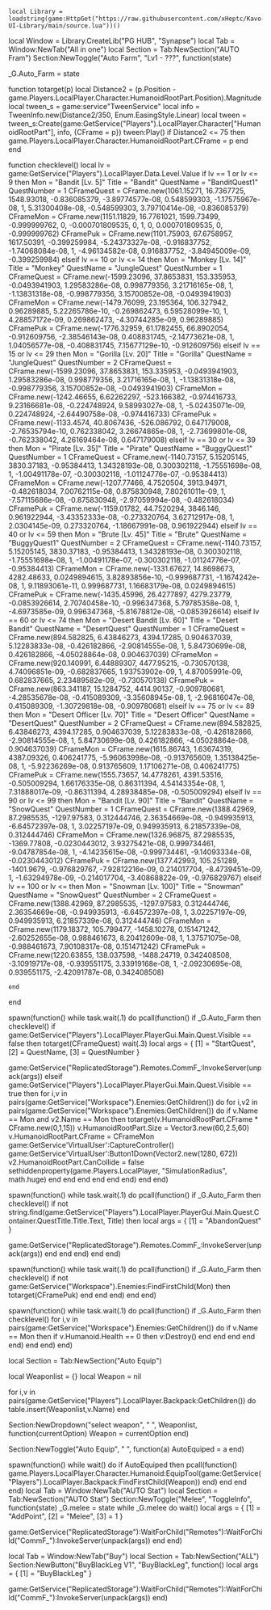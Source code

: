     local Library = loadstring(game:HttpGet("https://raw.githubusercontent.com/xHeptc/Kavo-UI-Library/main/source.lua"))()
local Window = Library.CreateLib("PG HUB", "Synapse")
local Tab = Window:NewTab("All in one")
local Section = Tab:NewSection("AUTO Fram")
Section:NewToggle("Auto Farm", "Lv1 - ???", function(state)
    
_G.Auto_Farm = state

function totarget(p)
    local Distance2 = (p.Position - game.Players.LocalPlayer.Character.HumanoidRootPart.Position).Magnitude
    local tween_s = game:service"TweenService"
    local info = TweenInfo.new(Distance2/350, Enum.EasingStyle.Linear)
    local tween = tween_s:Create(game:GetService("Players").LocalPlayer.Character["HumanoidRootPart"], info, {CFrame = p})
    tween:Play()
    if Distance2 <= 75 then
        game.Players.LocalPlayer.Character.HumanoidRootPart.CFrame = p
    end
end

function checklevel()
    local lv = game:GetService("Players").LocalPlayer.Data.Level.Value
    if lv == 1 or lv <= 9 then
        Mon = "Bandit [Lv. 5]"
        Title = "Bandit"
        QuestName = "BanditQuest1"
        QuestNumber = 1
        CFrameQuest = CFrame.new(1061.15271, 16.7367725, 1548.93018, -0.836085379, -3.89774577e-08, 0.548599303, -1.17575967e-08, 1, 5.31300408e-08, -0.548599303, 3.79710414e-08, -0.836085379)
        CFrameMon = CFrame.new(1151.11829, 16.7761021, 1599.73499, -0.999999762, 0, -0.000701809535, 0, 1, 0, 0.000701809535, 0, -0.999999762)
        CFramePuk = CFrame.new(1101.75903, 67.6758957, 1617.50391, -0.399259984, -5.24373327e-08, -0.916837752, -1.74068084e-08, 1, -4.96134582e-08, 0.916837752, -3.84945009e-09, -0.399259984)
    elseif lv == 10 or lv <= 14 then
        Mon = "Monkey [Lv. 14]"
        Title = "Monkey"
        QuestName = "JungleQuest"
        QuestNumber = 1
        CFrameQuest = CFrame.new(-1599.23096, 37.8653831, 153.335953, -0.0493941903, 1.29583286e-08, 0.998779356, 3.21716165e-08, 1, -1.13831318e-08, -0.998779356, 3.15700852e-08, -0.0493941903)
        CFrameMon = CFrame.new(-1479.76099, 23.195364, 106.327942, 0.96289885, 5.22265786e-10, -0.269862473, 6.59528099e-10, 1, 4.28857172e-09, 0.269862473, -4.30744285e-09, 0.96289885)
        CFramePuk = CFrame.new(-1776.32959, 61.1782455, 66.8902054, -0.912609756, -2.38546143e-08, 0.408831745, -2.14773621e-08, 1, 1.04056577e-08, -0.408831745, 7.15677129e-10, -0.912609756)
    elseif lv == 15 or lv <= 29 then
        Mon = "Gorilla [Lv. 20]"
        Title = "Gorilla"
        QuestName = "JungleQuest"
        QuestNumber = 2
        CFrameQuest = CFrame.new(-1599.23096, 37.8653831, 153.335953, -0.0493941903, 1.29583286e-08, 0.998779356, 3.21716165e-08, 1, -1.13831318e-08, -0.998779356, 3.15700852e-08, -0.0493941903)
        CFrameMon = CFrame.new(-1242.46655, 6.62262297, -523.166382, -0.974416733, 9.23166681e-08, -0.224748924, 9.58993027e-08, 1, -5.02435071e-09, 0.224748924, -2.64490758e-08, -0.974416733)
        CFramePuk = CFrame.new(-1133.4574, 40.8067436, -526.086792, 0.647179008, -2.76535794e-10, 0.762338042, 3.26674865e-08, 1, -2.73699801e-08, -0.762338042, 4.26169464e-08, 0.647179008)
    elseif lv == 30 or lv <= 39 then
        Mon = "Pirate [Lv. 35]"
        Title = "Pirate"
        QuestName = "BuggyQuest1"
        QuestNumber = 1
        CFrameQuest = CFrame.new(-1140.73157, 5.15205145, 3830.37183, -0.95384413, 1.34328193e-08, 0.300302118, -1.75551698e-08, 1, -1.00491178e-07, -0.300302118, -1.01124776e-07, -0.95384413)
        CFrameMon = CFrame.new(-1207.77466, 4.7520504, 3913.94971, -0.482618034, 7.00762115e-08, 0.875830948, 7.80261011e-09, 1, -7.57115686e-08, -0.875830948, -2.97059994e-08, -0.482618034)
        CFramePuk = CFrame.new(-1159.01782, 44.7520294, 3846.146, 0.961922944, -3.43352333e-08, -0.273320764, 3.62712917e-08, 1, 2.0304145e-09, 0.273320764, -1.18667991e-08, 0.961922944)
    elseif lv == 40 or lv <= 59 then
        Mon = "Brute [Lv. 45]"
        Title = "Brute"
        QuestName = "BuggyQuest1"
        QuestNumber = 2
        CFrameQuest = CFrame.new(-1140.73157, 5.15205145, 3830.37183, -0.95384413, 1.34328193e-08, 0.300302118, -1.75551698e-08, 1, -1.00491178e-07, -0.300302118, -1.01124776e-07, -0.95384413)
        CFrameMon = CFrame.new(-1331.67627, 14.8698673, 4282.48633, 0.0249894615, 3.82893856e-10, -0.999687731, -1.1674242e-08, 1, 9.11893061e-11, 0.999687731, 1.16683179e-08, 0.0249894615)
        CFramePuk = CFrame.new(-1435.45996, 26.4277897, 4279.23779, -0.0853926614, 2.70740458e-10, -0.996347368, 5.79785358e-08, 1, -4.6973585e-09, 0.996347368, -5.81678812e-08, -0.0853926614)
    elseif lv == 60 or lv <= 74 then
        Mon = "Desert Bandit [Lv. 60]"
        Title = "Desert Bandit"
        QuestName = "DesertQuest"
        QuestNumber = 1
        CFrameQuest = CFrame.new(894.582825, 6.43846273, 4394.17285, 0.904637039, 5.12283833e-08, -0.426182866, -2.90814555e-08, 1, 5.84730699e-08, 0.426182866, -4.05028864e-08, 0.904637039)
        CFrameMon = CFrame.new(920.140991, 6.44889307, 4477.95215, -0.730570138, 4.74096851e-09, -0.682837665, 1.93753902e-09, 1, 4.87005991e-09, 0.682837665, 2.23489582e-09, -0.730570138)
        CFramePuk = CFrame.new(863.341187, 15.1284752, 4414.90137, -0.909780681, -4.28535678e-08, -0.415089309, -3.35608945e-08, 1, -2.96816047e-08, 0.415089309, -1.30729818e-08, -0.909780681)
    elseif lv == 75 or lv <= 89 then
        Mon = "Desert Officer [Lv. 70]"
        Title = "Desert Officer"
        QuestName = "DesertQuest"
        QuestNumber = 2
        CFrameQuest = CFrame.new(894.582825, 6.43846273, 4394.17285, 0.904637039, 5.12283833e-08, -0.426182866, -2.90814555e-08, 1, 5.84730699e-08, 0.426182866, -4.05028864e-08, 0.904637039)
        CFrameMon = CFrame.new(1615.86743, 1.63674319, 4387.09326, 0.406241775, -5.96063998e-08, -0.913765609, 1.35138425e-08, 1, -5.92236269e-08, 0.913765609, 1.17106271e-08, 0.406241775)
        CFramePuk = CFrame.new(1555.73657, 14.4778261, 4391.53516, -0.505009294, 1.66176335e-08, 0.86311394, 4.54143354e-08, 1, 7.31888017e-09, -0.86311394, 4.28938485e-08, -0.505009294)
    elseif lv == 90 or lv <= 99 then
        Mon = "Bandit [Lv. 90]"
        Title = "Bandit"
        QuestName = "SnowQuest"
        QuestNumber = 1
        CFrameQuest = CFrame.new(1388.42969, 87.2985535, -1297.97583, 0.312444746, 2.36354669e-08, -0.949935913, -6.64572397e-08, 1, 3.02257197e-09, 0.949935913, 6.21857339e-08, 0.312444746)
        CFrameMon = CFrame.new(1326.96875, 87.2985535, -1369.77808, -0.0230443012, 3.93275421e-08, 0.999734461, -9.04787854e-08, 1, -4.14235615e-08, -0.999734461, -9.14093334e-08, -0.0230443012)
        CFramePuk = CFrame.new(1377.42993, 105.251289, -1401.9679, -0.976829767, -7.92812216e-09, 0.214017704, -8.4739451e-09, 1, -1.63294978e-09, -0.214017704, -3.40868822e-09, -0.976829767)
    elseif lv == 100 or lv <=  then
        Mon = "Snowman [Lv. 100]"
        Title = "Snowman"
        QuestName = "SnowQuest"
        QuestNumber = 2
        CFrameQuest = CFrame.new(1388.42969, 87.2985535, -1297.97583, 0.312444746, 2.36354669e-08, -0.949935913, -6.64572397e-08, 1, 3.02257197e-09, 0.949935913, 6.21857339e-08, 0.312444746)
        CFrameMon = CFrame.new(1179.18372, 105.799477, -1458.10278, 0.151471242, -2.60252655e-08, 0.988461673, 8.20412609e-08, 1, 1.37571075e-08, -0.988461673, 7.90108317e-08, 0.151471242)
        CFramePuk = CFrame.new(1220.63855, 138.037598, -1488.24719, 0.342408508, -3.10919717e-08, -0.939551175, 3.33919168e-08, 1, -2.09230695e-08, 0.939551175, -2.42091787e-08, 0.342408508)
        
    end
end

spawn(function()
    while task.wait(.1) do
        pcall(function()
            if _G.Auto_Farm then
            checklevel()
                if game:GetService("Players").LocalPlayer.PlayerGui.Main.Quest.Visible == false then
totarget(CFrameQuest)
wait(.3)
local args = {
    [1] = "StartQuest",
    [2] = QuestName,
    [3] = QuestNumber
}

game:GetService("ReplicatedStorage").Remotes.CommF_:InvokeServer(unpack(args))
elseif game:GetService("Players").LocalPlayer.PlayerGui.Main.Quest.Visible == true then
    for i,v in pairs(game:GetService("Workspace").Enemies:GetChildren()) do
        for i,v2 in pairs(game:GetService("Workspace").Enemies:GetChildren()) do
        if v.Name == Mon and v2.Name == Mon then
            totarget(v.HumanoidRootPart.CFrame * CFrame.new(0,1,15))
            v.HumanoidRootPart.Size = Vector3.new(60,2.5,60)
            v.HumanoidRootPart.CFrame = CFrameMon
            game:GetService'VirtualUser':CaptureController()
            game:GetService'VirtualUser':Button1Down(Vector2.new(1280, 672))
            v2.HumanoidRootPart.CanCollide = false
            sethiddenproperty(game.Players.LocalPlayer, "SimulationRadius", math.huge)
        end
        end
    end
                end
            end
        end)
    end
end)

spawn(function()
    while task.wait(.1) do
        pcall(function()
            if _G.Auto_Farm then
            checklevel()
    if not string.find(game:GetService("Players").LocalPlayer.PlayerGui.Main.Quest.Container.QuestTitle.Title.Text, Title) then
local args = {
    [1] = "AbandonQuest"
}

game:GetService("ReplicatedStorage").Remotes.CommF_:InvokeServer(unpack(args))
    end
            end
        end)
    end
end)

spawn(function()
    while task.wait(.1) do
        pcall(function()
            if _G.Auto_Farm then
            checklevel()
            if not game:GetService("Workspace").Enemies:FindFirstChild(Mon) then
                totarget(CFramePuk)
            end
            end
        end)
    end
end)

spawn(function()
    while task.wait(.1) do
        pcall(function()
            if _G.Auto_Farm then
            checklevel()
            for i,v in pairs(game:GetService("Workspace").Enemies:GetChildren()) do
        if v.Name == Mon then
            if v.Humanoid.Health == 0 then
            v:Destroy()
            end
            end
            end
            end
        end)
    end
end)
end)


local Section = Tab:NewSection("Auto Equip")

local Weaponlist = {}
local Weapon = nil

for i,v in pairs(game:GetService("Players").LocalPlayer.Backpack:GetChildren()) do
    table.insert(Weaponlist,v.Name)
end

Section:NewDropdown("select weapon", " ", Weaponlist, function(currentOption)
    Weapon = currentOption
end)

Section:NewToggle("Auto Equip", " ", function(a)
AutoEquiped = a
end)

spawn(function()
while wait() do
if AutoEquiped then
pcall(function()
game.Players.LocalPlayer.Character.Humanoid:EquipTool(game:GetService("Players").LocalPlayer.Backpack:FindFirstChild(Weapon))
end)
end
end
end)
local Tab = Window:NewTab("AUTO Stat")
local Section = Tab:NewSection("AUTO Stat")
Section:NewToggle("Melee", "ToggleInfo", function(state)
    _G.melee = state 
    while _G.melee do wait()
    local args = {
    [1] = "AddPoint",
    [2] = "Melee",
    [3] = 1
}

game:GetService("ReplicatedStorage"):WaitForChild("Remotes"):WaitForChild("CommF_"):InvokeServer(unpack(args))
end
end)

local Tab = Window:NewTab("Buy")
local Section = Tab:NewSection("ALL")
Section:NewButton("BuyBlackLeg V1", "BuyBlackLeg", function()
        local args = {
    [1] = "BuyBlackLeg"
}

game:GetService("ReplicatedStorage"):WaitForChild("Remotes"):WaitForChild("CommF_"):InvokeServer(unpack(args))
end)





